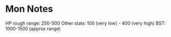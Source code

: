 # Mon Notes

HP rough range: 250-500
Other stats: 100 (very low) - 400 (very high)
BST: 1000-1500 (approx range)